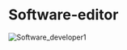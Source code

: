 # Software-editor
![Software_developer1](https://github.com/user-attachments/assets/0ecdc8c2-5c4d-481c-b5b3-623c6b59578e)
